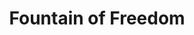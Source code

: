 ---
pid: RS9
title: Fountain of Freedom
location_transcription: Center of Rittenhouse Square
zipcode: '19422'
outside_phl: 'Blue Bell PA '
neighborhood: 
age: '19'
age_range: 13-19
instagram: 
image_file_name: RS_9.jpg
proposal_transcription: Important civil rights leaders
topic: Figure,History,Social Justice,Race Ethnicity
topic_summary: 0, 0, 0, 0
type: Fountain
keywords_other: 
credit: 
image_labels: Fountain with statues
twitter: 
facebook: 
permalink: "/monuments/rs9/"
layout: item-page
---